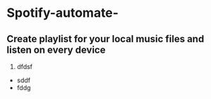 # Spotify-automate-

## Create playlist for your local music files and listen on every device

1. dfdsf

- sddf
- fddg

